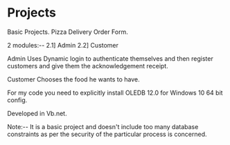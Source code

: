 # Projects
Basic Projects.
Pizza Delivery Order Form.

2 modules:--
2.1] Admin
2.2] Customer

Admin
Uses Dynamic login to authenticate themselves and then register customers and give them the acknowledgement receipt.

Customer
Chooses the food he wants to have.

For my code you need to explicitly install OLEDB 12.0 for Windows 10 64 bit config.

Developed in Vb.net.


Note:-- It is a basic project and doesn't include too many database constraints as per the security of the particular process is concerned.
